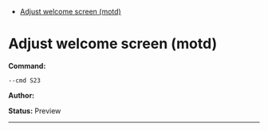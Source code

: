 - [Adjust welcome screen (motd)](#s23)

<a id="s23" style="display:none;"></a>
# Adjust welcome screen (motd)
**Command:** 
~~~
--cmd S23
~~~

**Author:** 

**Status:** Preview



***

